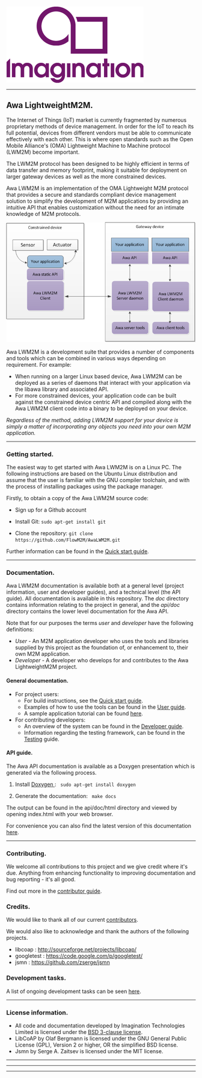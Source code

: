 
![Imagination Technologies Limited logo](doc/img.png)

----

## Awa LightweightM2M.

The Internet of Things (IoT) market is currently fragmented by numerous proprietary methods of device management. In order for the IoT to reach its full potential, devices from different vendors must be able to communicate effectively with each other. This is where open standards such as the Open Mobile Alliance's (OMA) Lightweight Machine to Machine protocol (LWM2M) become important.
 
The LWM2M protocol has been designed to be highly efficient in terms of data transfer and memory footprint, making it  suitable for deployment on larger gateway devices as well as the more constrained devices.
 
Awa LWM2M is an implementation of the OMA Lightweight M2M protocol that provides a secure and standards compliant device management solution to simplify the development of M2M applications by providing an intuitive API that enables customization without the need for an intimate knowledge of M2M protocols.

![Awa application overview](doc/Awa_application_overview.png)

Awa LWM2M is a development suite that provides a number of components and tools which can be combined in various ways depending on requirement. For example:


* When running on a larger Linux based device, Awa LWM2M can be deployed as a series of daemons that interact with your application via the libawa library and associated API.
* For more constrained devices, your application code can be built against the constrained device centric API and compiled along with the Awa LWM2M client code into a binary to be deployed on your device.

*Regardless of the method, adding LWM2M support for your device is simply a matter of incorporating any objects you need into your own M2M application.*

----

###  Getting started.

The easiest way to get started with Awa LWM2M is on a Linux PC.  The following instructions are based on the Ubuntu Linux distribution and assume that the user is familiar with the GNU compiler toolchain, and with the process of installing packages using the package manager.

Firstly, to obtain a copy of the Awa LWM2M source code:

 * Sign up for a Github account  

 * Install Git:  ```` sudo apt-get install git ````  

 * Clone the repository: ```` git clone https://github.com/FlowM2M/AwaLWM2M.git ````   


Further information can be found in the [Quick start guide](doc/starters_guide.md).  


----

### Documentation.

Awa LWM2M documentation is available both at a general level (project information, user and developer guides), and a technical level (the API guide). All documentation is available in this repository. The *doc* directory contains information relating to the project in general, and the *api/doc* directory contains the lower level documentation for the Awa API.

Note that for our purposes the terms *user* and *developer* have the following definitions:

* *User* - An M2M application developer who uses the tools and libraries supplied by this project as the foundation of, or enhancement to, their own M2M application.  
* *Developer* - A developer who develops for and contributes to the Awa LightweightM2M project. 


#### General documentation.
  
* For project users:  
	* For build instructions, see the [Quick start guide](doc/starters_guide.md). 
	* Examples of how to use the tools can be found in the [User guide](doc/userguide.md).
	* A sample application tutorial can be found [here](doc/example_app.md).
* For contributing developers:
	* An overview of the system can be found in the [Developer guide](doc/developer_guide.md).  
	* Information regarding the testing framework, can be found in the [Testing](doc/testing.md) guide.  

#### API guide.

The Awa API documentation is available as a Doxygen presentation which is generated via the following process.
 
  1. Install [Doxygen ](http://www.stack.nl/~dimitri/doxygen/download.html): ```` sudo apt-get install doxygen````

  2. Generate the documentation: ```` make docs````

The output can be found in the api/doc/html directory and viewed by opening index.html with your web browser.

For convenience you can also find the latest version of this documentation [here](http://flowm2m.github.io/AwaLWM2M-docs/index.html).

----

### Contributing.

We welcome all contributions to this project and we give credit where it's due. Anything from enhancing functionality to improving documentation and bug reporting - it's all good. 

Find out more in the [contributor guide](CONTRIBUTING.md).

### Credits.

We would like to thank all of our current [contributors](CONTRIBUTORS). 

We would also like to acknowledge and thank the authors of the following projects.

* libcoap : http://sourceforge.net/projects/libcoap/
* googletest : https://code.google.com/p/googletest/
* jsmn : https://github.com/zserge/jsmn


### Development tasks.

A list of ongoing development tasks can be seen [here]().


----

### License information.

* All code and documentation developed by Imagination Technologies Limited is licensed under the [BSD 3-clause license](LICENSE).  
* LibCoAP by Olaf Bergmann is licensed under the GNU General Public License (GPL), Version 2 or higher, OR the simplified BSD license.  
* Jsmn by Serge A. Zaitsev is licensed under the MIT license.  

----


----
----
